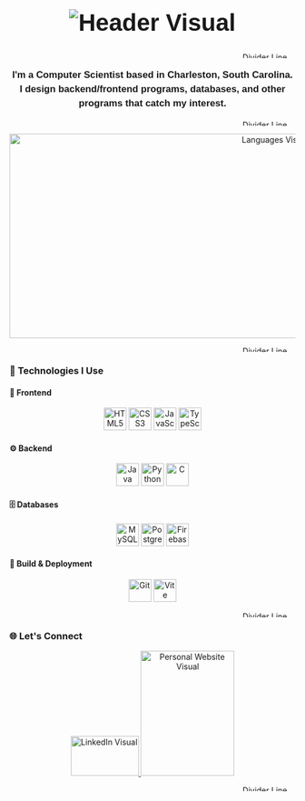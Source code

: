 <h1 align="center" style="font-family: 'Futura', sans-serif; font-weight: 900; font-size: 3em;">
  <img src="https://custom-readme-visuals.vercel.app/api/header" alt="Header Visual" />
</h1>

<p align="center">
  <img src="https://custom-readme-visuals.vercel.app/api/line1" width="900" height="10" alt="Divider Line" />
</p>

<p align="center" style="font-family: 'Futura', sans-serif; font-weight: 600; font-size: 1.2em; line-height: 1.5;">
  I'm a Computer Scientist based in Charleston, South Carolina.<br>
  I design backend/frontend programs, databases, and other programs that catch my interest.
</p>


<p align="center">
  <img src="https://custom-readme-visuals.vercel.app/api/line1" width="900" height="10" alt="Divider Line" />
</p>

<p align="center">  
  <!-- Languages Visual -->
  <img src="https://custom-readme-visuals.vercel.app/api/languages" width="920" height="360" alt="Languages Visual" />
</p>

<p align="center">
  <img src="https://custom-readme-visuals.vercel.app/api/line1" width="900" height="10" alt="Divider Line" />
</p>

### 🧰 Technologies I Use

#### 🎨 Frontend
<div align="center">
  <img src="https://cdn.jsdelivr.net/gh/devicons/devicon/icons/html5/html5-original.svg" height="40" alt="HTML5" />
  <img src="https://cdn.jsdelivr.net/gh/devicons/devicon/icons/css3/css3-original.svg" height="40" alt="CSS3" />
  <img src="https://cdn.jsdelivr.net/gh/devicons/devicon/icons/javascript/javascript-original.svg" height="40" alt="JavaScript" />
  <img src="https://cdn.jsdelivr.net/gh/devicons/devicon/icons/typescript/typescript-original.svg" height="40" alt="TypeScript" />
</div>

#### ⚙️ Backend
<div align="center">
  <img src="https://cdn.jsdelivr.net/gh/devicons/devicon/icons/java/java-original.svg" height="40" alt="Java" />
  <img src="https://cdn.jsdelivr.net/gh/devicons/devicon/icons/python/python-original.svg" height="40" alt="Python" />
  <img src="https://cdn.jsdelivr.net/gh/devicons/devicon/icons/c/c-original.svg" height="40" alt="C" />
</div>

#### 🗄️ Databases
<div align="center">
  <img src="https://cdn.jsdelivr.net/gh/devicons/devicon/icons/mysql/mysql-original.svg" height="40" alt="MySQL" />
  <img src="https://cdn.jsdelivr.net/gh/devicons/devicon/icons/postgresql/postgresql-original.svg" height="40" alt="PostgreSQL" />
  <img src="https://cdn.jsdelivr.net/gh/devicons/devicon/icons/firebase/firebase-plain.svg" height="40" alt="Firebase" />
</div>

#### 🚀 Build & Deployment
<div align="center">
  <img src="https://cdn.jsdelivr.net/gh/devicons/devicon/icons/git/git-original.svg" height="40" alt="Git" />
  <img src="https://cdn.jsdelivr.net/gh/devicons/devicon/icons/vite/vite-original.svg" height="40" alt="Vite" />
</div>

<p align="center">
  <img src="https://custom-readme-visuals.vercel.app/api/line1" width="900" height="10" alt="Divider Line" />
</p>

### 🌐 Let's Connect

<p align="center">
  <a href="http://www.linkedin.com/in/justinnl" target="_blank">
        <img src="https://custom-readme-visuals.vercel.app/api/linkedin" width="120" height="70" alt="LinkedIn Visual" />
  </a>
  <a href="https://portfolio-web-mu-ten.vercel.app/" target="_blank" rel="noopener noreferrer">
    <img src="https://custom-readme-visuals.vercel.app/api/personalwebsite" width="165" height="220" alt="Personal Website Visual" />
  </a>
</p>

<p align="center">
  <img src="https://custom-readme-visuals.vercel.app/api/line1" width="900" height="10" alt="Divider Line" />
</p>
